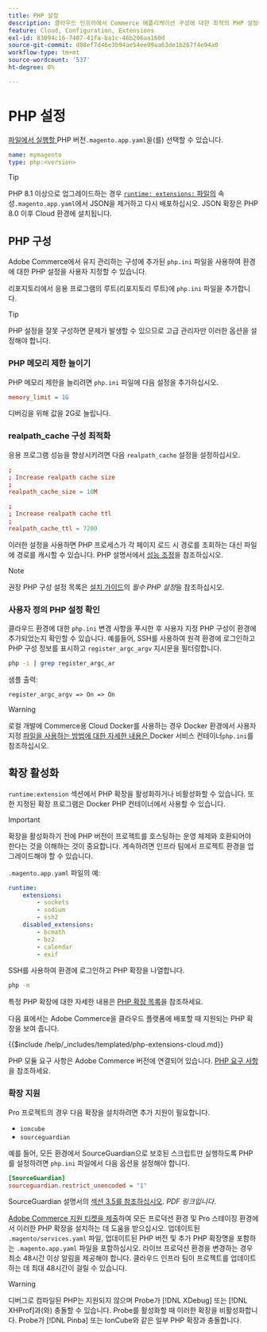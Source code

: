 ```yaml
---
title: PHP 설정
description: 클라우드 인프라에서 Commerce 애플리케이션 구성에 대한 최적의 PHP 설정에 대해 알아봅니다.
feature: Cloud, Configuration, Extensions
exl-id: 83094c16-7407-41fa-ba1c-46b206aa160d
source-git-commit: d08ef7d46e3b94ae54ee99aa63de1b267f4e94a0
workflow-type: tm+mt
source-wordcount: '537'
ht-degree: 0%

---
```


# PHP 설정

[&#x200B; 파일에서 실행할 &#x200B;](https://experienceleague.adobe.com/docs/commerce-operations/installation-guide/system-requirements.html?lang=ko)PHP 버전`.magento.app.yaml`을(를) 선택할 수 있습니다.

```yaml
name: mymagento
type: php:<version>
```

>[!TIP]
>
>PHP 8.1 이상으로 업그레이드하는 경우 [`runtime: extensions:` 파일의 &#x200B;](properties.md#runtime) 속성`.magento.app.yaml`에서 JSON을 제거하고 다시 배포하십시오. JSON 확장은 PHP 8.0 이후 Cloud 환경에 설치됩니다.

## PHP 구성

Adobe Commerce에서 유지 관리하는 구성에 추가된 `php.ini` 파일을 사용하여 환경에 대한 PHP 설정을 사용자 지정할 수 있습니다.

리포지토리에서 응용 프로그램의 루트(리포지토리 루트)에 `php.ini` 파일을 추가합니다.

>[!TIP]
>
>PHP 설정을 잘못 구성하면 문제가 발생할 수 있으므로 고급 관리자만 이러한 옵션을 설정해야 합니다.

### PHP 메모리 제한 늘이기

PHP 메모리 제한을 늘리려면 `php.ini` 파일에 다음 설정을 추가하십시오.

```ini
memory_limit = 1G
```

디버깅을 위해 값을 2G로 늘립니다.

### realpath_cache 구성 최적화

응용 프로그램 성능을 향상시키려면 다음 `realpath_cache` 설정을 설정하십시오.

```conf
;
; Increase realpath cache size
;
realpath_cache_size = 10M

;
; Increase realpath cache ttl
;
realpath_cache_ttl = 7200
```

이러한 설정을 사용하면 PHP 프로세스가 각 페이지 로드 시 경로를 조회하는 대신 파일에 경로를 캐시할 수 있습니다. PHP 설명서에서 [성능 조정](https://www.php.net/manual/en/ini.core.php)을 참조하십시오.

>[!NOTE]
>
>권장 PHP 구성 설정 목록은 [설치 가이드](https://experienceleague.adobe.com/docs/commerce-operations/installation-guide/prerequisites/php-settings.html?lang=ko)의 _필수 PHP 설정_&#x200B;을 참조하십시오.

### 사용자 정의 PHP 설정 확인

클라우드 환경에 대한 `php.ini` 변경 사항을 푸시한 후 사용자 지정 PHP 구성이 환경에 추가되었는지 확인할 수 있습니다. 예를들어, SSH를 사용하여 원격 환경에 로그인하고 PHP 구성 정보를 표시하고 `register_argc_argv` 지시문을 필터링합니다.

```bash
php -i | grep register_argc_ar
```

샘플 출력:

```text
register_argc_argv => On => On
```

>[!WARNING]
>
>로컬 개발에 Commerce용 Cloud Docker를 사용하는 경우 Docker 환경에서 사용자 지정 [&#x200B; 파일을 사용하는 방법에 대한 자세한 내용은 &#x200B;](https://developer.adobe.com/commerce/cloud-tools/docker/containers/service/#fpm-container)Docker 서비스 컨테이너`php.ini`를 참조하십시오.

## 확장 활성화

`runtime:extension` 섹션에서 PHP 확장을 활성화하거나 비활성화할 수 있습니다. 또한 지정된 확장 프로그램은 Docker PHP 컨테이너에서 사용할 수 있습니다.

>[!IMPORTANT]
>
>확장을 활성화하기 전에 PHP 버전이 프로젝트를 호스팅하는 운영 체제와 호환되어야 한다는 것을 이해하는 것이 중요합니다. 계속하려면 인프라 팀에서 프로젝트 환경을 업그레이드해야 할 수 있습니다.

`.magento.app.yaml` 파일의 예:

```yaml
runtime:
    extensions:
        - sockets
        - sodium
        - ssh2
    disabled_extensions:
        - bcmath
        - bz2
        - calendar
        - exif
```

SSH를 사용하여 환경에 로그인하고 PHP 확장을 나열합니다.

```bash
php -m
```

특정 PHP 확장에 대한 자세한 내용은 [PHP 확장 목록](https://www.php.net/manual/en/extensions.alphabetical.php)을 참조하세요.

다음 표에서는 Adobe Commerce을 클라우드 플랫폼에 배포할 때 지원되는 PHP 확장을 보여 줍니다.

{{$include /help/_includes/templated/php-extensions-cloud.md}}

PHP 모듈 요구 사항은 Adobe Commerce 버전에 연결되어 있습니다. [PHP 요구 사항](https://experienceleague.adobe.com/docs/commerce-operations/installation-guide/prerequisites/php-settings.html?lang=ko)을 참조하세요.

### 확장 지원

Pro 프로젝트의 경우 다음 확장을 설치하려면 추가 지원이 필요합니다.

- `ioncube`
- `sourceguardian`

예를 들어, 모든 환경에서 SourceGuardian으로 보호된 스크립트만 실행하도록 PHP를 설정하려면 `php.ini` 파일에서 다음 옵션을 설정해야 합니다.

```ini
[SourceGuardian]
sourceguardian.restrict_unencoded = "1"
```

SourceGuardian 설명서의 [섹션 3.5를 참조하십시오](https://sourceguardian.com/demofiles/files/SourceGuardian%20for%20Linux%20User%20Manual.pdf). _PDF 링크입니다_.

[Adobe Commerce 지원 티켓을 제출](https://experienceleague.adobe.com/docs/commerce-knowledge-base/kb/help-center-guide/magento-help-center-user-guide.html?lang=ko#submit-ticket)하여 모든 프로덕션 환경 및 Pro 스테이징 환경에서 이러한 PHP 확장을 설치하는 데 도움을 받으십시오. 업데이트된 `.magento/services.yaml` 파일, 업데이트된 PHP 버전 및 추가 PHP 확장명을 포함하는 `.magento.app.yaml` 파일을 포함하십시오. 라이브 프로덕션 환경을 변경하는 경우 최소 48시간 이상 알림을 제공해야 합니다. 클라우드 인프라 팀이 프로젝트를 업데이트하는 데 최대 48시간이 걸릴 수 있습니다.

>[!WARNING]
>
>디버그로 컴파일된 PHP는 지원되지 않으며 Probe가 [!DNL XDebug] 또는 [!DNL XHProf]과(와) 충돌할 수 있습니다. Probe를 활성화할 때 이러한 확장을 비활성화합니다. Probe가 [!DNL Pinba] 또는 IonCube와 같은 일부 PHP 확장과 충돌합니다.

<!-- Last updated from includes: 2025-04-14 09:39:27 -->
